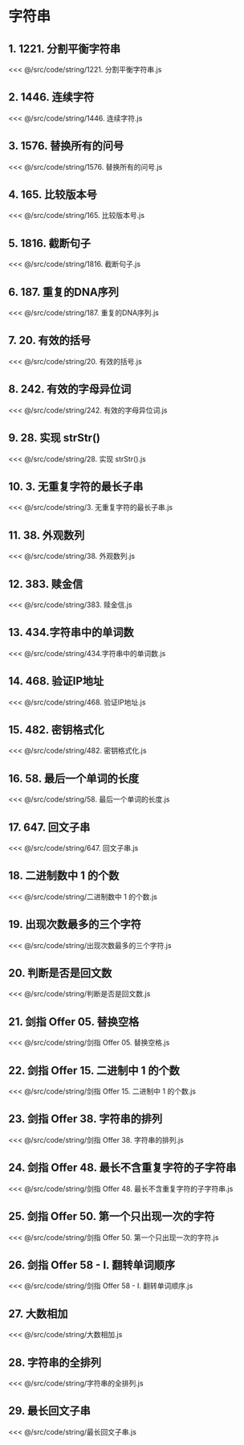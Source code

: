 # 字符串

## 1. 1221. 分割平衡字符串

<<< @/src/code/string/1221. 分割平衡字符串.js

## 2. 1446. 连续字符

<<< @/src/code/string/1446. 连续字符.js

## 3. 1576. 替换所有的问号

<<< @/src/code/string/1576. 替换所有的问号.js

## 4. 165. 比较版本号

<<< @/src/code/string/165. 比较版本号.js

## 5. 1816. 截断句子

<<< @/src/code/string/1816. 截断句子.js

## 6. 187. 重复的DNA序列

<<< @/src/code/string/187. 重复的DNA序列.js

## 7. 20. 有效的括号

<<< @/src/code/string/20. 有效的括号.js

## 8. 242. 有效的字母异位词

<<< @/src/code/string/242. 有效的字母异位词.js

## 9. 28. 实现 strStr()

<<< @/src/code/string/28. 实现 strStr().js

## 10. 3. 无重复字符的最长子串

<<< @/src/code/string/3. 无重复字符的最长子串.js

## 11. 38. 外观数列

<<< @/src/code/string/38. 外观数列.js

## 12. 383. 赎金信

<<< @/src/code/string/383. 赎金信.js

## 13. 434.字符串中的单词数

<<< @/src/code/string/434.字符串中的单词数.js

## 14. 468. 验证IP地址

<<< @/src/code/string/468. 验证IP地址.js

## 15. 482. 密钥格式化

<<< @/src/code/string/482. 密钥格式化.js

## 16. 58. 最后一个单词的长度

<<< @/src/code/string/58. 最后一个单词的长度.js

## 17. 647. 回文子串

<<< @/src/code/string/647. 回文子串.js

## 18. 二进制数中 1 的个数

<<< @/src/code/string/二进制数中 1 的个数.js

## 19. 出现次数最多的三个字符

<<< @/src/code/string/出现次数最多的三个字符.js

## 20. 判断是否是回文数

<<< @/src/code/string/判断是否是回文数.js

## 21. 剑指 Offer 05. 替换空格

<<< @/src/code/string/剑指 Offer 05. 替换空格.js

## 22. 剑指 Offer 15. 二进制中 1 的个数

<<< @/src/code/string/剑指 Offer 15. 二进制中 1 的个数.js

## 23. 剑指 Offer 38. 字符串的排列

<<< @/src/code/string/剑指 Offer 38. 字符串的排列.js

## 24. 剑指 Offer 48. 最长不含重复字符的子字符串

<<< @/src/code/string/剑指 Offer 48. 最长不含重复字符的子字符串.js

## 25. 剑指 Offer 50. 第一个只出现一次的字符

<<< @/src/code/string/剑指 Offer 50. 第一个只出现一次的字符.js

## 26. 剑指 Offer 58 - I. 翻转单词顺序

<<< @/src/code/string/剑指 Offer 58 - I. 翻转单词顺序.js

## 27. 大数相加

<<< @/src/code/string/大数相加.js

## 28. 字符串的全排列

<<< @/src/code/string/字符串的全排列.js

## 29. 最长回文子串

<<< @/src/code/string/最长回文子串.js